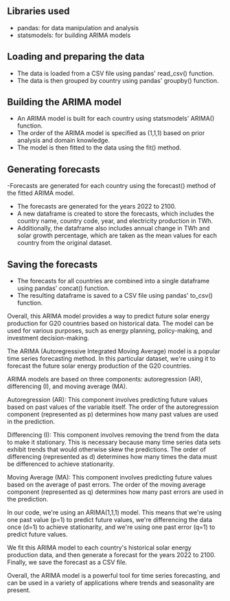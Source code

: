 ## Libraries used

- pandas: for data manipulation and analysis
- statsmodels: for building ARIMA models

## Loading and preparing the data

- The data is loaded from a CSV file using pandas' read_csv() function.
- The data is then grouped by country using pandas' groupby() function.

## Building the ARIMA model

- An ARIMA model is built for each country using statsmodels' ARIMA() function.
- The order of the ARIMA model is specified as (1,1,1) based on prior analysis and domain knowledge.
- The model is then fitted to the data using the fit() method.

## Generating forecasts

-Forecasts are generated for each country using the forecast() method of the fitted ARIMA model.
- The forecasts are generated for the years 2022 to 2100.
- A new dataframe is created to store the forecasts, which includes the country name, country code, year, and electricity production in TWh.
- Additionally, the dataframe also includes annual change in TWh and solar growth percentage, which are taken as the mean values for each country from the original dataset.

## Saving the forecasts
- The forecasts for all countries are combined into a single dataframe using pandas' concat() function.
- The resulting dataframe is saved to a CSV file using pandas' to_csv() function.

Overall, this ARIMA model provides a way to predict future solar energy production for G20 countries based on historical data. The model can be used for various purposes, such as energy planning, policy-making, and investment decision-making.

The ARIMA (Autoregressive Integrated Moving Average) model is a popular time series forecasting method. In this particular dataset, we're using it to forecast the future solar energy production of the G20 countries.

ARIMA models are based on three components: autoregression (AR), differencing (I), and moving average (MA).

Autoregression (AR): This component involves predicting future values based on past values of the variable itself. The order of the autoregression component (represented as p) determines how many past values are used in the prediction.

Differencing (I): This component involves removing the trend from the data to make it stationary. This is necessary because many time series data sets exhibit trends that would otherwise skew the predictions. The order of differencing (represented as d) determines how many times the data must be differenced to achieve stationarity.

Moving Average (MA): This component involves predicting future values based on the average of past errors. The order of the moving average component (represented as q) determines how many past errors are used in the prediction.

In our code, we're using an ARIMA(1,1,1) model. This means that we're using one past value (p=1) to predict future values, we're differencing the data once (d=1) to achieve stationarity, and we're using one past error (q=1) to predict future values.

We fit this ARIMA model to each country's historical solar energy production data, and then generate a forecast for the years 2022 to 2100. Finally, we save the forecast as a CSV file.

Overall, the ARIMA model is a powerful tool for time series forecasting, and can be used in a variety of applications where trends and seasonality are present.